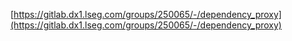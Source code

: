 [https://gitlab.dx1.lseg.com/groups/250065/-/dependency_proxy](https://gitlab.dx1.lseg.com/groups/250065/-/dependency_proxy)